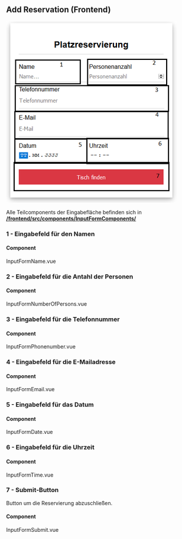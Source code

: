 ## Add Reservation (Frontend)

![Inputform](./../../assets/InputForm.png)

Alle Teilcomponents der Eingabefläche befinden sich in [ **/frontend/src/components/InputFormComponents/** ](https://github.com/towa-digital/intern-table-reservation/tree/master/frontend/src/components/InputFormComponents)

### 1 - Eingabefeld für den Namen

#### Component

InputFormName.vue

### 2 - Eingabefeld für die Antahl der Personen

#### Component

InputFormNumberOfPersons.vue

### 3 - Eingabefeld für die Telefonnummer

#### Component

InputFormPhonenumber.vue

### 4 - Eingabefeld für die E-Mailadresse

#### Component

InputFormEmail.vue

### 5 - Eingabefeld für das Datum

#### Component

InputFormDate.vue

### 6 - Eingabefeld für die Uhrzeit

#### Component

InputFormTime.vue

### 7 - Submit-Button

Button um die Reservierung abzuschließen.

#### Component

InputFormSubmit.vue




